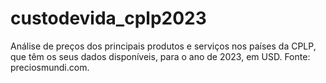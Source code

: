 # custodevida_cplp2023
Análise de preços dos principais produtos  e serviços nos países da CPLP, que têm os seus dados disponíveis, para o ano de 2023, em USD. Fonte: preciosmundi.com.
